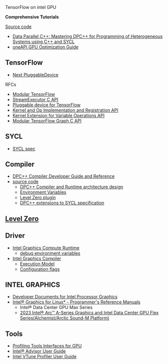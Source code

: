 TensorFlow on intel GPU

**Comprehensive Tutorials**

[Source code](https://github.com/oneapi-src/oneAPI-samples/tree/master/Publications)

- [Data Parallel C++: Mastering DPC++ for Programming of Heterogeneous Systems using C++ and SYCL](https://www.apress.com/gp/book/9781484255735)
- [oneAPI GPU Optimization Guide](https://software.intel.com/content/www/us/en/develop/documentation/oneapi-gpu-optimization-guide/top.html)



## TensorFlow

 - [Next PluggableDevice](https://github.com/tensorflow/tensorflow/tree/master/tensorflow/core/common_runtime/next_pluggable_device)

RFCs

- [Modular TensorFlow](https://github.com/tensorflow/community/blob/master/rfcs/20190305-modular-tensorflow.md)
- [StreamExecutor C API](https://github.com/tensorflow/community/blob/master/rfcs/20200612-stream-executor-c-api.md)
- [Pluggable device for TensorFlow](https://github.com/tensorflow/community/blob/master/rfcs/20200624-pluggable-device-for-tensorflow.md)
- [Kernel and Op Implementation and Registration API](https://github.com/tensorflow/community/blob/master/rfcs/20190814-kernel-and-op-registration.md)
- [Kernel Extension for Variable Operations API](https://github.com/tensorflow/community/blob/dd3c8761213043a543fc3665949ab901f86b26f9/rfcs/20210504-kernel-extension-variable-ops.md)
- [Modular TensorFlow Graph C API](https://github.com/tensorflow/community/blob/master/rfcs/20201027-modular-tensorflow-graph-c-api.md)



## SYCL

- [SYCL spec](https://www.khronos.org/registry/SYCL/)



## Compiler

- [DPC++ Compiler Developer Guide and Reference](https://software.intel.com/content/www/us/en/develop/documentation/oneapi-dpcpp-cpp-compiler-dev-guide-and-reference/top.html)
- [source code](https://github.com/intel/llvm/tree/sycl/sycl)
  - [DPC++ Compiler and Runtime architecture design](https://github.com/intel/llvm/blob/sycl/sycl/doc/design/CompilerAndRuntimeDesign.md)
  - [Environment Variables](https://github.com/intel/llvm/blob/sycl/sycl/doc/EnvironmentVariables.md)
  - [Level Zero plugin](https://github.com/intel/llvm/tree/sycl/sycl/plugins/level_zero)
  - [DPC++ extensions to SYCL specification](https://github.com/intel/llvm/tree/sycl/sycl/doc/extensions)



## [Level Zero](https://spec.oneapi.com/level-zero/latest/index.html)



## Driver

- [Intel Graphics Compute Runtime](https://github.com/intel/compute-runtime)
  - [debug environment variables](https://github.com/intel/compute-runtime/blob/master/shared/source/debug_settings/debug_variables_base.inl)
- [Intel Graphics Compiler](https://github.com/intel/intel-graphics-compiler)
  - [Execution Model](https://github.com/intel/intel-graphics-compiler/blob/master/documentation/visa/3_execution_model.md)
  - [Configuration flags](https://github.com/intel/intel-graphics-compiler/blob/master/documentation/configuration_flags.md#list-of-available-flags)



## INTEL GRAPHICS

- [Developer Documents for Intel Processor Graphics](https://software.intel.com/content/www/us/en/develop/articles/intel-graphics-developers-guides.html)
- [Intel® Graphics for Linux* - Programmer's Reference Manuals](https://www.intel.com/content/www/us/en/develop/documentation/intel-graphics-for-linux-programmers-reference-guide/top.html)
  - Intel® Data Center GPU Max Series
  - [2023 Intel® Arc™ A-Series Graphics and Intel Data Center GPU Flex Series(Alchemist/Arctic Sound-M Platform)](https://www.intel.com/content/www/us/en/docs/graphics-for-linux/developer-reference/1-0/alchemist-arctic-sound-m.html)



## Tools

- [Profiling Tools Interfaces for GPU](https://github.com/intel/pti-gpu)
- [Intel® Advisor User Guide](https://software.intel.com/content/www/us/en/develop/documentation/advisor-user-guide/top/design-for-gpu-offload/offload-modeling-perspective.html)
- [Intel VTune Profiler User Guide](https://software.intel.com/content/www/us/en/develop/documentation/vtune-help/top.html)
